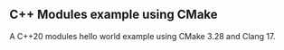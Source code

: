 ## C++ Modules example using CMake

A C++20 modules hello world example using CMake 3.28 and Clang 17.